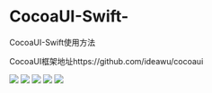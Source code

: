 # CocoaUI-Swift-
CocoaUI-Swift使用方法

CocoaUI框架地址https://github.com/ideawu/cocoaui

<img src="https://github.com/XiaoCC/CocoaUI-Swift-/blob/master/1.jpg?raw=true"/>
<img src="https://github.com/XiaoCC/CocoaUI-Swift-/blob/master/2.jpg?raw=true"/>
<img src="https://github.com/XiaoCC/CocoaUI-Swift-/blob/master/3.jpg?raw=true"/>
<img src="https://github.com/XiaoCC/CocoaUI-Swift-/blob/master/4.jpg?raw=true"/>
<img src="https://github.com/XiaoCC/CocoaUI-Swift-/blob/master/5.jpg?raw=true"/>

